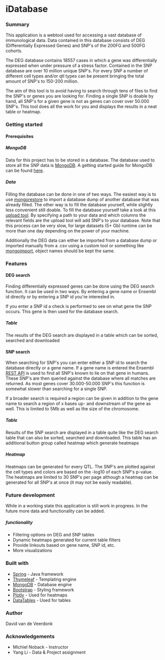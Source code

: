 # iDatabase
### Summary
This application is a webtool used for accessing a vast database of immunological data.
Data contained in this database consists of DEG (Differentially Expressed Genes) and SNP's
of the 200FG and 500FG cohorts.

The DEG database contains 18557 cases in which a gene was differentially expressed when under 
pressure of a stress factor.
Contained in the SNP database are over 10 million unique SNP's. For every SNP a number of different 
cell types and/or qtl types can be present bringing the total amount of SNP's to 150-200 million.

The aim of this tool is to avoid having to search through tens of files to find the SNP's or genes
you are looking for. Finding a single SNP is doable by hand, all SNP's for a given gene is not as
genes can cover over 50.000 SNP's. This tool does all the work for you and displays the results in 
a neat table or heatmap.

### Getting started
#### Prerequisites

##### MongoDB
Data for this project has to be stored in a database. The database used to store all
the SNP data is [MongoDB](https://www.mongodb.com/). A getting started guide for MongoDB
can be found [here](https://docs.mongodb.com/getting-started/shell/). 

##### Data
Filling the database can be done in one of two ways. The easiest way is to use [mongorestore](https://docs.mongodb.com/manual/reference/program/mongorestore/#bin.mongorestore)
to import a database dump of another database that was already filled. The other way is to fill the 
database yourself, while slightly less convenient still doable. To fill the database yourself take
a look at this [upload tool](https://github.com/veerdonk/mongoUploadIdatabaseData). By specifying 
a path to your data and which columns the relevant fields are the upload tool will add SNP's to your 
database. Note that this process can be very slow, for large datasets (5+ Gb) runtime can be more than one
 day depending on the power of your machine.

Additionally the DEG data can either be imported from a database dump or imported manually from a .csv using a custom tool
or something like [mongoimport](https://docs.mongodb.com/manual/reference/program/mongoimport/), object names should be kept 
the same.

### Features
#### DEG search
Finding differentially expressed genes can be done using the DEG search function. It can be used in two 
ways. By entering a gene name or Ensembl id directly or by entering a SNP id you're interested in.

If you enter a SNP id a check is performed to see on what gene the SNP occurs. This gene is then used for the 
database search.
##### Table
The results of the DEG search are displayed in a table which can be sorted, searched and downloaded

#### SNP search
When searching for SNP's you can enter either a SNP id to search the database directly or a gene name. If a 
gene name is entered the Ensembl [REST API](https://rest.ensembl.org/) is used to find all SNP's known to lie
on that gene in humans. These SNP's are then queried against the database where all matches are returned. As
most genes cover 30.000-50.000 SNP's this function is somewhat slower than searching for a single SNP.

If a broader search is required a region can be given in addition to the gene name to search a region of
x bases up- and downstream of the gene as well. This is limited to 5Mb as well as the size of the chromosome.

##### Table
Results of the SNP search are displayed in a table quite like the DEG search table that can also be sorted, searched and
downloaded. This table has an additional button group called heatmap which generate heatmaps

##### Heatmap
Heatmaps can be generated for every QTL. The SNP's are plotted against the cell types and colors are based on 
the -log10 of each SNP's p-value. The heatmaps are limited to 30 SNP's per page although a heatmap can be 
generated for all SNP's at once (it may not be easily readable).

### Future development
While in a working state this application is still work in progress. In the future more data and functionality 
can be added. 

##### functionality
* Filtering options on DEG and SNP tables
* Dynamic heatmaps generated for current table filters
* Provide linkouts based on gene name, SNP id, etc.
* More visualizations

### Built with
* [Spring](https://spring.io/) - Java framework
* [Thymeleaf](http://www.thymeleaf.org/) - Templating engine
* [MongoDB](https://www.mongodb.com/) - Database engine
* [Bootstrap](http://getbootstrap.com/) - Styling framework
* [Plotly](https://plot.ly/javascript/) - Used for heatmaps
* [DataTables](https://datatables.net/) - Used for tables

### Author
David van de Veerdonk

### Acknowledgements
* Michiel Noback - Instructor
* Yang Li - Data & Project assignment


